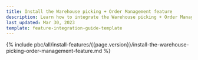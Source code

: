```yaml
---
title: Install the Warehouse picking + Order Management feature
description: Learn how to integrate the Warehouse picking + Order Management feature into your project
last_updated: Mar 30, 2023
template: feature-integration-guide-template
---
```


{% include pbc/all/install-features/{{page.version}}/install-the-warehouse-picking-order-management-feature.md %} <!-- To edit, see /_includes/pbc/all/install-features/202304.0/install-the-warehouse-picking-order-management-feature.md -->
